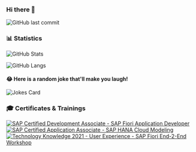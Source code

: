 ### Hi there 👋

![GitHub last commit](https://img.shields.io/github/last-commit/dev-beert-io/dev-beert-io?label=updated)


<!--
**dev-beert-io/dev-beert-io** is a ✨ _special_ ✨ repository because its `README.md` (this file) appears on your GitHub profile.

Here are some ideas to get you started:

- 🔭 I’m currently working on ...
- 🌱 I’m currently learning ...
- 👯 I’m looking to collaborate on ...
- 🤔 I’m looking for help with ...
- 💬 Ask me about ..
- 📫 How to reach me: ...
- 😄 Pronouns: ...
- ⚡ Fun fact: ...
-->
### 📊 Statistics
![GitHub Stats](https://github-readme-stats.vercel.app/api?username=dev-beert-io&show_icons=true&theme=radical)

![GitHub Langs](https://github-readme-stats.vercel.app/api/top-langs/?username=dev-beert-io&layout=compact&theme=blue-green)

#### 😂 Here is a random joke that'll make you laugh!
![Jokes Card](https://readme-jokes.vercel.app/api)


### 🎓 Certificates & Trainings
<!--START_SECTION:badges-->

[![SAP Certified Development Associate - SAP Fiori Application Developer](https://images.credly.com/size/110x110/images/c0d964b1-5696-474f-9e43-ca2d3469e043/C_FIORDEV_21.png)](http://www.credly.com/badges/73d61182-d81b-4733-9b78-9f807de245bd "SAP Certified Development Associate - SAP Fiori Application Developer")
[![SAP Certified Application Associate - SAP HANA Cloud Modeling](https://images.credly.com/size/110x110/images/3ca753fc-31b8-4078-8e2c-8781f677334c/image.png)](http://www.credly.com/badges/1d31ecc9-0973-4473-a6b8-2633838cd777 "SAP Certified Application Associate - SAP HANA Cloud Modeling")
[![Technology Knowledge 2021 - User Experience - SAP Fiori End-2-End Workshop](https://images.credly.com/size/110x110/images/c877ccbc-da7e-4f8c-b848-d60288c20939/User_Experience_-_SAP_Fiori_End-2-End_Workshop_2021.png)](http://www.credly.com/badges/a0951c98-3a73-4839-bed3-433db82f2c05 "Technology Knowledge 2021 - User Experience - SAP Fiori End-2-End Workshop")
<!--END_SECTION:badges-->